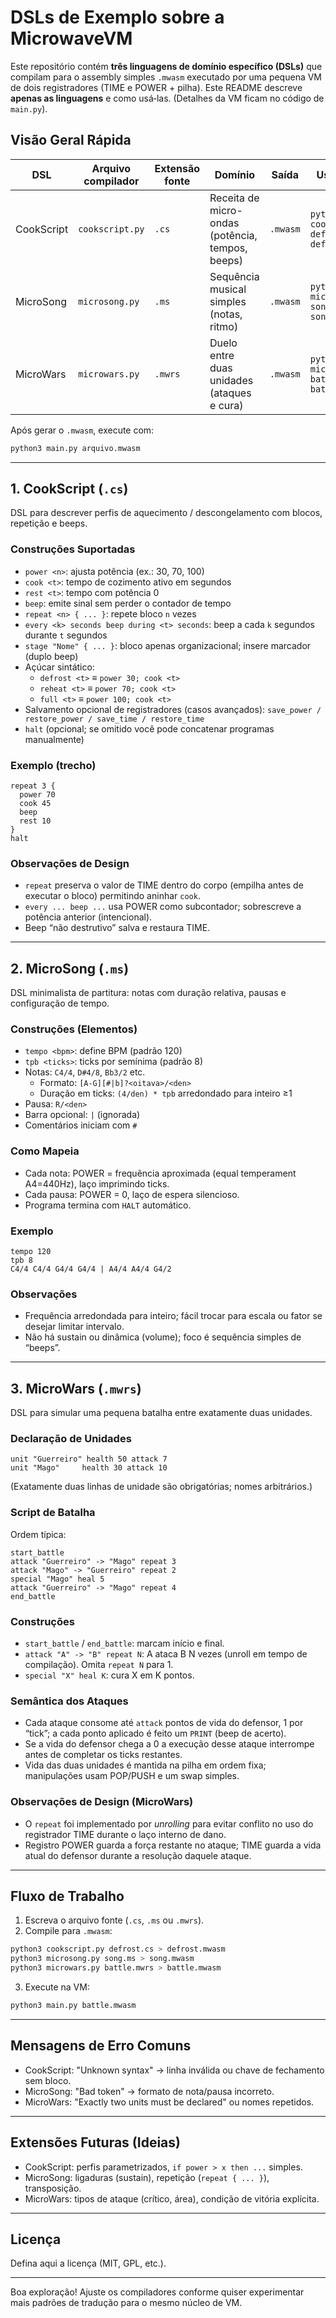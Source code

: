 # DSLs de Exemplo sobre a MicrowaveVM

Este repositório contém **três linguagens de domínio específico (DSLs)** que compilam para o assembly simples `.mwasm` executado por uma pequena VM de dois registradores (TIME e POWER + pilha). Este README descreve **apenas as linguagens** e como usá‑las. (Detalhes da VM ficam no código de `main.py`).

## Visão Geral Rápida

| DSL | Arquivo compilador | Extensão fonte | Domínio | Saída | Uso básico |
|-----|--------------------|----------------|---------|-------|-----------|
| CookScript | `cookscript.py` | `.cs` | Receita de micro-ondas (potência, tempos, beeps) | `.mwasm` | `python3 cookscript.py defrost.cs > defrost.mwasm` |
| MicroSong  | `microsong.py`  | `.ms` | Sequência musical simples (notas, ritmo) | `.mwasm` | `python3 microsong.py song.ms > song.mwasm` |
| MicroWars  | `microwars.py`  | `.mwrs` | Duelo entre duas unidades (ataques e cura) | `.mwasm` | `python3 microwars.py battle.mwrs > battle.mwasm` |

Após gerar o `.mwasm`, execute com:

```bash
python3 main.py arquivo.mwasm
```

---

## 1. CookScript (`.cs`)

DSL para descrever perfis de aquecimento / descongelamento com blocos, repetição e beeps.

### Construções Suportadas

- `power <n>`: ajusta potência (ex.: 30, 70, 100)
- `cook <t>`: tempo de cozimento ativo em segundos
- `rest <t>`: tempo com potência 0
- `beep`: emite sinal sem perder o contador de tempo
- `repeat <n> { ... }`: repete bloco `n` vezes
- `every <k> seconds beep during <t> seconds`: beep a cada `k` segundos durante `t` segundos
- `stage "Nome" { ... }`: bloco apenas organizacional; insere marcador (duplo beep)
- Açúcar sintático:
  - `defrost <t>` ≡ `power 30; cook <t>`
  - `reheat <t>`  ≡ `power 70; cook <t>`
  - `full <t>`    ≡ `power 100; cook <t>`
- Salvamento opcional de registradores (casos avançados): `save_power / restore_power / save_time / restore_time`
- `halt` (opcional; se omitido você pode concatenar programas manualmente)

### Exemplo (trecho)

```text
repeat 3 {
  power 70
  cook 45
  beep
  rest 10
}
halt
```

### Observações de Design

- `repeat` preserva o valor de TIME dentro do corpo (empilha antes de executar o bloco) permitindo aninhar `cook`.
- `every ... beep ...` usa POWER como subcontador; sobrescreve a potência anterior (intencional).
- Beep “não destrutivo” salva e restaura TIME.

---

## 2. MicroSong (`.ms`)

DSL minimalista de partitura: notas com duração relativa, pausas e configuração de tempo.

### Construções (Elementos)

- `tempo <bpm>`: define BPM (padrão 120)
- `tpb <ticks>`: ticks por semínima (padrão 8)
- Notas: `C4/4`, `D#4/8`, `Bb3/2` etc.
  - Formato: `[A-G][#|b]?<oitava>/<den>`
  - Duração em ticks: `(4/den) * tpb` arredondado para inteiro ≥1
- Pausa: `R/<den>`
- Barra opcional: `|` (ignorada)
- Comentários iniciam com `#`

### Como Mapeia

- Cada nota: POWER = frequência aproximada (equal temperament A4=440Hz), laço imprimindo ticks.
- Cada pausa: POWER = 0, laço de espera silencioso.
- Programa termina com `HALT` automático.

### Exemplo

```text
tempo 120
tpb 8
C4/4 C4/4 G4/4 G4/4 | A4/4 A4/4 G4/2
```

### Observações

- Frequência arredondada para inteiro; fácil trocar para escala ou fator se desejar limitar intervalo.
- Não há sustain ou dinâmica (volume); foco é sequência simples de “beeps”.

---

## 3. MicroWars (`.mwrs`)

DSL para simular uma pequena batalha entre exatamente duas unidades.

### Declaração de Unidades

```text
unit "Guerreiro" health 50 attack 7
unit "Mago"     health 30 attack 10
```

(Exatamente duas linhas de unidade são obrigatórias; nomes arbitrários.)

### Script de Batalha

Ordem típica:

```text
start_battle
attack "Guerreiro" -> "Mago" repeat 3
attack "Mago" -> "Guerreiro" repeat 2
special "Mago" heal 5
attack "Guerreiro" -> "Mago" repeat 4
end_battle
```

### Construções

- `start_battle` / `end_battle`: marcam início e final.
- `attack "A" -> "B" repeat N`: A ataca B N vezes (unroll em tempo de compilação). Omita `repeat N` para 1.
- `special "X" heal K`: cura X em K pontos.

### Semântica dos Ataques

- Cada ataque consome até `attack` pontos de vida do defensor, 1 por “tick”; a cada ponto aplicado é feito um `PRINT` (beep de acerto).
- Se a vida do defensor chega a 0 a execução desse ataque interrompe antes de completar os ticks restantes.
- Vida das duas unidades é mantida na pilha em ordem fixa; manipulações usam POP/PUSH e um swap simples.

### Observações de Design (MicroWars)

- O `repeat` foi implementado por *unrolling* para evitar conflito no uso do registrador TIME durante o laço interno de dano.
- Registro POWER guarda a força restante no ataque; TIME guarda a vida atual do defensor durante a resolução daquele ataque.

---

## Fluxo de Trabalho

1. Escreva o arquivo fonte (`.cs`, `.ms` ou `.mwrs`).
2. Compile para `.mwasm`:

```bash
python3 cookscript.py defrost.cs > defrost.mwasm
python3 microsong.py song.ms > song.mwasm
python3 microwars.py battle.mwrs > battle.mwasm
```

3. Execute na VM:

```bash
python3 main.py battle.mwasm
```

---

## Mensagens de Erro Comuns

- CookScript: "Unknown syntax" → linha inválida ou chave de fechamento sem bloco.
- MicroSong: "Bad token" → formato de nota/pausa incorreto.
- MicroWars: "Exactly two units must be declared" ou nomes repetidos.

---

## Extensões Futuras (Ideias)

- CookScript: perfis parametrizados, `if power > x then ...` simples.
- MicroSong: ligaduras (sustain), repetição (`repeat { ... }`), transposição.
- MicroWars: tipos de ataque (crítico, área), condição de vitória explícita.

---

## Licença

Defina aqui a licença (MIT, GPL, etc.).

---

Boa exploração! Ajuste os compiladores conforme quiser experimentar mais padrões de tradução para o mesmo núcleo de VM.
